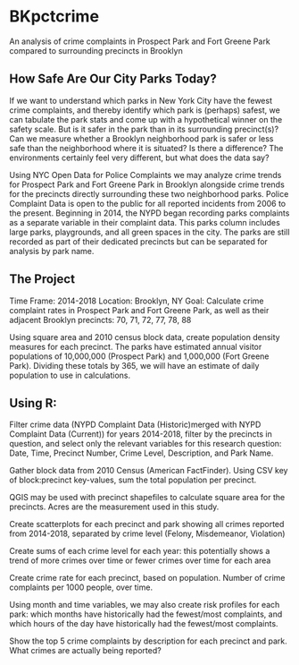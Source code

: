 # BKpctcrime
An analysis of crime complaints in Prospect Park and Fort Greene Park compared to surrounding precincts in Brooklyn

How Safe Are Our City Parks Today?
-----------------------------------
If we want to understand which parks in New York City have the fewest crime complaints, and thereby identify which park is (perhaps) safest, we can tabulate the park stats and come up with a hypothetical winner on the safety scale. But is it safer in the park than in its surrounding precinct(s)? Can we measure whether a Brooklyn neighborhood park is safer or less safe than the neighborhood where it is situated? Is there a difference? The environments certainly feel very different, but what does the data say?

Using NYC Open Data for Police Complaints we may analyze crime trends for Prospect Park and Fort Greene Park in Brooklyn alongside crime trends for the precincts directly surrounding these two neighborhood parks. Police Complaint Data is open to the public for all reported incidents from 2006 to the present. Beginning in 2014, the NYPD began recording parks complaints as a separate variable in their complaint data. This parks column includes large parks, playgrounds, and all green spaces in the city. The parks are still recorded as part of their dedicated precincts but can be separated for analysis by park name. 

The Project
------------
Time Frame: 2014-2018
Location: Brooklyn, NY
Goal: Calculate crime complaint rates in Prospect Park and Fort Greene Park, as well as their adjacent Brooklyn precincts:
70, 71, 72, 77, 78, 88

Using square area and 2010 census block data, create population density measures for each precinct. The parks have estimated annual visitor populations of 10,000,000 (Prospect Park) and 1,000,000 (Fort Greene Park). Dividing these totals by 365, we will have an estimate of daily population to use in calculations.

Using R:
---------
Filter crime data (NYPD Complaint Data (Historic)merged with NYPD Complaint Data (Current)) for years 2014-2018, filter by the precincts in question, and select only the relevant variables for this research question: Date, Time, Precinct Number, Crime Level, Description, and Park Name.

Gather block data from 2010 Census (American FactFinder). Using CSV key of block:precinct key-values, sum the total population per precinct.

QGIS may be used with precinct shapefiles to calculate square area for the precincts. Acres are the measurement used in this study.

Create scatterplots for each precinct and park showing all crimes reported from 2014-2018, separated by crime level (Felony, Misdemeanor, Violation)

Create sums of each crime level for each year: this potentially shows a trend of more crimes over time or fewer crimes over time for each area

Create crime rate for each precinct, based on population. Number of crime complaints per 1000 people, over time.

Using month and time variables, we may also create risk profiles for each park: which months have historically had the fewest/most complaints, and which hours of the day have historically had the fewest/most complaints.

Show the top 5 crime complaints by description for each precinct and park. What crimes are actually being reported?



